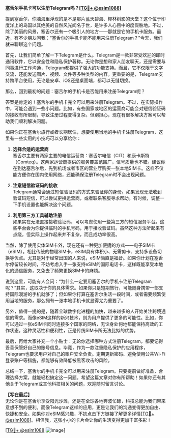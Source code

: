 **塞舌尔手机卡可以注册Telegram吗？[[TG💪+ @esim1088](https://t.me/s/esim1088)]**

提到塞舌尔，你脑海里浮现的是不是那片蓝天碧海、椰林树影的天堂？这个位于印度洋上的岛国以其绝美的自然风光闻名于世，是许多人心目中的度假胜地。不过，除了美丽的风景，塞舌尔还有一个吸引人的地方——那就是它的手机卡服务。最近，有不少朋友问我：“塞舌尔的手机卡能不能用来注册Telegram？”今天，我们就来聊聊这个问题。

首先，让我们简单了解一下Telegram是什么。Telegram是一款非常受欢迎的即时通讯软件，它以安全性和隐私保护著称。无论你是想和家人朋友聊天，还是需要与同事进行工作沟通，Telegram都提供了强大的功能支持。而且，它不仅限于文字交流，还能发送图片、视频、文件等多种类型的内容。更重要的是，Telegram支持跨平台使用，无论是安卓、iOS还是桌面端，都可以无缝切换。

那么，回到最初的问题：塞舌尔的手机卡是否能用来注册Telegram呢？

答案是肯定的！塞舌尔的手机卡完全可以用来注册Telegram。不过，在实际操作中，可能会遇到一些小问题。比如，有些国家或地区的运营商可能会对短信验证码的接收有所限制，导致注册过程变得复杂。但别担心，现在有很多解决方案可以帮助我们顺利解决问题。

如果你正在塞舌尔旅行或者长期居住，想要使用当地的手机卡注册Telegram，这里有一些实用的小技巧可以分享给你：

1. **选择合适的运营商**  
   塞舌尔主要有两家主要的电信运营商：塞舌尔电信（CIT）和康卡斯特（Comteq）。这两家运营商提供的服务覆盖范围广，信号质量也不错。建议你在到达塞舌尔后，先到机场或者市区的营业厅购买一张本地SIM卡。这样不仅能方便你在国内使用网络，还能确保注册Telegram时不会出现问题。

2. **注意短信验证码的接收**  
   Telegram通常会通过短信验证码的方式来验证你的身份。如果发现无法收到验证码短信，可以尝试更换运营商，或者联系客服寻求帮助。有时候，调整一下手机设置也能解决这个问题。

3. **利用第三方工具辅助注册**  
   如果实在无法直接接收验证码，可以考虑使用一些第三方的短信服务平台。这些平台会为你提供临时的手机号码，用于接收验证码。虽然这种方法听起来有点绕，但实际上操作起来并不复杂，而且成功率很高。

当然，除了使用实体SIM卡外，现在还有一种更加便捷的方式——电子SIM卡（eSIM）。相比传统的物理SIM卡，eSIM具有体积小、无需剪卡、支持多设备切换等优点。尤其是对于经常出国的人来说，eSIM简直是福音。如果你计划在塞舌尔停留较长时间，不妨考虑入手一张支持eSIM的国际电话卡，这样既能享受本地化的通信服务，又免去了频繁更换SIM卡的麻烦。

说到这里，可能有人会问：“为什么一定要用塞舌尔的手机卡注册Telegram呢？”其实，这取决于你的具体需求。如果你只是短期旅行，可能随身携带一部支持国际漫游的手机就够了；但如果你打算在塞舌尔生活一段时间，或者需要频繁使用当地的服务，那么拥有一张本地手机卡就显得尤为重要了。

另外，值得一提的是，随着全球数字化进程的加快，越来越多的人开始关注跨境通信的需求。而像eSIM这样的新兴技术，则为用户提供了更多的可能性。比如，你可以通过一张eSIM卡同时连接多个国家的网络，无论身处何地都能保持高效的工作状态。这种灵活性和便利性，正是传统SIM卡所无法比拟的优势。

最后，再给大家补充一个小贴士：无论你选择哪种方式注册Telegram，都要记得妥善保管好自己的账号信息。毕竟，作为一款注重隐私保护的应用程序，Telegram也要求用户对自己的账户安全负责。定期更新密码、避免使用公共Wi-Fi登录账户等措施，都能够有效降低被黑客攻击的风险。

总结一下，塞舌尔的手机卡完全可以用来注册Telegram。只要提前做好准备，合理选择方案，就能轻松搞定这一问题。希望这篇文章对你有所帮助！如果你还有其他关于Telegram或其他科技相关的问题，欢迎随时留言讨论。

**【写在最后】**  
无论你是在塞舌尔享受阳光沙滩，还是在全球各地奔波忙碌，科技总能为我们带来意想不到的便利。而像Telegram这样的应用，更是让我们的沟通变得更加自由、快捷和安全。如果你对eSIM感兴趣，不妨点击下方链接了解更多详情[[TG💪+ @esim1088](https://t.me/s/esim1088)]。相信我，这张小小的卡片会让你的生活变得更加丰富多彩！

[[TG💪+ @esim1088](https://t.me/s/esim1088) ![Image](https://i.postimg.cc/4NQfJmqS/Snipaste-2025-05-13-00-14-12.png)]